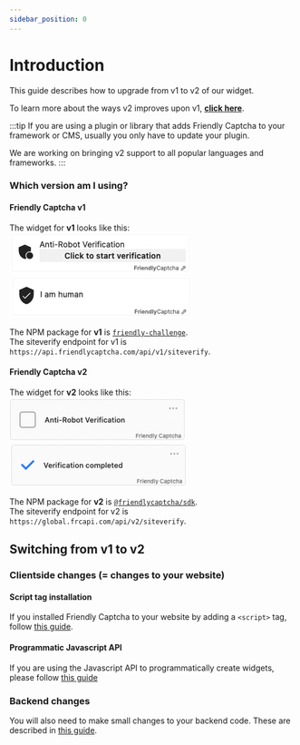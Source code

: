```yaml
---
sidebar_position: 0
---
```


# Introduction

This guide describes how to upgrade from v1 to v2 of our widget.

To learn more about the ways v2 improves upon v1, [**click here**](./why-upgrade).

:::tip
If you are using a plugin or library that adds Friendly Captcha to your framework or CMS, usually you only have to update your plugin.

We are working on bringing v2 support to all popular languages and frameworks.
:::

### Which version am I using?

#### Friendly Captcha **v1**


The widget for **v1** looks like this:  
![Screenshot of widget v1 that has not been started yet](./widget-v1-ready.png) ![Screenshot of widget v1 that has been finished](./widget-v1-completed.png)

The NPM package for **v1** is [`friendly-challenge`](https://www.npmjs.com/package/friendly-challenge).  
The siteverify endpoint for v1 is `https://api.friendlycaptcha.com/api/v1/siteverify`.

#### Friendly Captcha **v2**

The widget for **v2** looks like this:  
![Screenshot of widget v2 that has not been started yet](./widget-v2-ready.png) ![Screenshot of widget v2 that has been finished](./widget-v2-completed.png)

The NPM package for **v2** is [`@friendlycaptcha/sdk`](https://www.npmjs.com/package/@friendlycaptcha/sdk).  
The siteverify endpoint for v2 is `https://global.frcapi.com/api/v2/siteverify`.

## Switching from v1 to v2

### Clientside changes (= changes to your website)

#### Script tag installation

If you installed Friendly Captcha to your website by adding a `<script>` tag, follow [this guide](./script-tag).

#### Programmatic Javascript API

If you are using the Javascript API to programmatically create widgets, please follow [this guide](./javascript-sdk)

### Backend changes

You will also need to make small changes to your backend code. These are described in [this guide](./backend-integration).